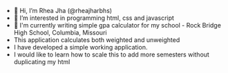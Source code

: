 - 👋 Hi, I’m Rhea Jha (@rheajharbhs)
- 👀 I’m interested in programming html, css and javascript
- 🌱 I'm currently writing simple gpa calculator for my school - Rock Bridge High School, Columbia, Missouri
- This application calculates both weighted and unweighted
- I have developed a simple working application.
- I would like to learn how to scale this to add more semesters without duplicating my html

